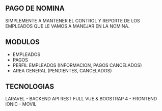 ## PAGO DE NOMINA

SIMPLEMENTE A MANTENER EL CONTROL Y REPORTE DE LOS EMPLEADOS QUE LE VAMOS A MANEJAR EN LA NOMINA.

## MODULOS
- EMPLEADOS
- PAGOS
- PERFIL EMPLEADOS (INFORMACION, PAGOS CANCELADOS)
- AREA GENERAL (PENDIENTES, CANCELADOS)

## TECNOLOGIAS 
LARAVEL - BACKEND API REST FULL
VUE & BOOSTRAP 4 - FRONTEND
IONIC - MOVIL